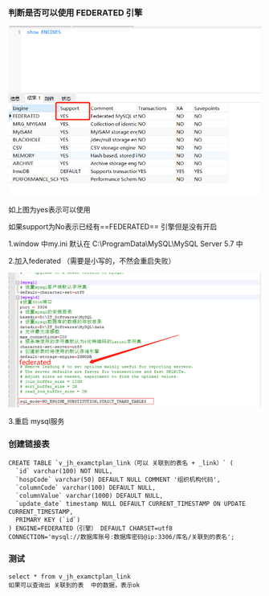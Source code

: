 ### 判断是否可以使用 FEDERATED 引擎

![判断federated引擎](../../assets/img/work/判断federated引擎.png)

如上图为yes表示可以使用

如果support为No表示已经有==FEDERATED== 引擎但是没有开启

1.window 中my.ini 默认在 C:\ProgramData\MySQL\MySQL Server 5.7 中

2.加入federated （需要是小写的，不然会重启失败）

![修改my.ini配置](../../assets/img/work/修改my.ini配置.png)

3.重启 mysql服务



### 创建链接表

```my
CREATE TABLE `v_jh_examctplan_link（可以 关联到的表名 + _link）` (
  `id` varchar(100) NOT NULL,
  `hospCode` varchar(50) DEFAULT NULL COMMENT '组织机构代码',
  `columnCode` varchar(100) DEFAULT NULL,
  `columnValue` varchar(1000) DEFAULT NULL,
  `update_date` timestamp NULL DEFAULT CURRENT_TIMESTAMP ON UPDATE CURRENT_TIMESTAMP,
  PRIMARY KEY (`id`)
) ENGINE=FEDERATED（引擎） DEFAULT CHARSET=utf8 
CONNECTION='mysql://数据库账号:数据库密码@ip:3306/库名/关联到的表名';
```

### 测试

```mysql
select * from v_jh_examctplan_link
如果可以查询出 关联到的表  中的数据，表示ok
```

